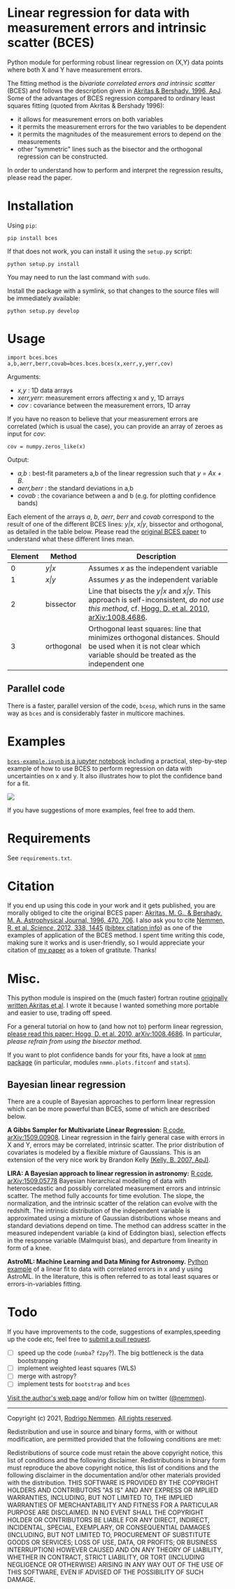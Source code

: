 Linear regression for data with measurement errors and intrinsic scatter (BCES)
==========

Python module for performing robust linear regression on (X,Y) data points where both X and Y have measurement errors. 

The fitting method is the *bivariate correlated errors and intrinsic scatter* (BCES) and follows the description given in [Akritas & Bershady. 1996, ApJ](http://labs.adsabs.harvard.edu/adsabs/abs/1996ApJ...470..706A/). Some of the advantages of BCES regression compared to ordinary least squares fitting (quoted from Akritas & Bershady 1996):

* it allows for measurement errors on both variables
* it permits the measurement errors for the two variables to be dependent
* it permits the magnitudes of the measurement errors to depend on the measurements
* other "symmetric" lines such as the bisector and the orthogonal regression can be constructed.

In order to understand how to perform and interpret the regression results, please read the paper. 

# Installation

Using `pip`:

    pip install bces

If that does not work, you can install it using the `setup.py` script:

    python setup.py install

You may need to run the last command with `sudo`.

Install the package with a symlink, so that changes to the source files will be immediately available:

    python setup.py develop




# Usage 

	import bces.bces
	a,b,aerr,berr,covab=bces.bces.bces(x,xerr,y,yerr,cov)

Arguments:

- *x,y* : 1D data arrays
- *xerr,yerr*: measurement errors affecting x and y, 1D arrays
- *cov* : covariance between the measurement errors, 1D array

If you have no reason to believe that your measurement errors are correlated (which is usual the case), you can provide an  array of zeroes as input for *cov*:

    cov = numpy.zeros_like(x)

Output:

- *a,b* : best-fit parameters a,b of the linear regression such that *y = Ax + B*. 
- *aerr,berr* : the standard deviations in a,b
- *covab* : the covariance between a and b (e.g. for plotting confidence bands)

Each element of the arrays *a*, *b*, *aerr*, *berr* and *covab* correspond to the result of one of the different BCES lines: *y|x*, *x|y*, bissector and orthogonal, as detailed in the table below. Please read the [original BCES paper](http://labs.adsabs.harvard.edu/adsabs/abs/1996ApJ...470..706A/) to understand what these different lines mean.


| Element  | Method  |  Description |
|---|---| --- |
| 0  | *y\|x*  | Assumes *x* as the independent variable |
| 1  |  *x\|y* | Assumes *y* as the independent variable |
| 2  | bissector  | Line that bisects the *y\|x* and *x\|y*. This approach is self-inconsistent, *do not use this method*, cf. [Hogg, D. et al. 2010, arXiv:1008.4686](http://labs.adsabs.harvard.edu/adsabs/abs/2010arXiv1008.4686H/). |
| 3  | orthogonal  | Orthogonal least squares: line that minimizes orthogonal distances. Should be used when it is not clear which variable should be treated as the independent one |

## Parallel code

There is a faster, parallel version of the code, `bcesp`, which runs in the same way as `bces` and is considerably faster in multicore machines.

# Examples

[`bces-example.ipynb` is a jupyter notebook](https://github.com/rsnemmen/BCES/blob/master/bces-examples.ipynb) including a practical, step-by-step example of how to use BCES to perform regression on data with uncertainties on x and y. It also illustrates how to plot the confidence band for a fit.

![](./fit.png)

If you have suggestions of more examples, feel free to add them.

# Requirements

See `requirements.txt`.


# Citation

If you end up using this code in your work and it gets published, you are morally obliged to cite the original BCES paper: [Akritas, M. G., & Bershady, M. A. Astrophysical Journal, 1996, 470, 706](http://labs.adsabs.harvard.edu/adsabs/abs/1996ApJ...470..706A/). I also ask you to cite [Nemmen, R. et al. *Science*, 2012, 338, 1445](http://labs.adsabs.harvard.edu/adsabs/abs/2012Sci...338.1445N/) ([bibtex citation info](http://adsabs.harvard.edu/cgi-bin/nph-bib_query?bibcode=2012Sci...338.1445N&data_type=BIBTEX&db_key=AST&nocookieset=1)) as one of the examples of application of the BCES method. I spent time writing this code, making sure it works and is user-friendly, so I would appreciate your citation of [my paper](http://labs.adsabs.harvard.edu/adsabs/abs/2012Sci...338.1445N/) as a token of gratitute. Thanks!



# Misc.

This python module is inspired on the (much faster) fortran routine [originally written Akritas et al](http://www.astro.wisc.edu/%7Emab/archive/stats/stats.html). I wrote it because I wanted something more portable and easier to use, trading off speed. 

For a general tutorial on how to (and how not to) perform linear regression, [please read this paper: Hogg, D. et al. 2010, arXiv:1008.4686](http://labs.adsabs.harvard.edu/adsabs/abs/2010arXiv1008.4686H/). In particular, *please refrain from using the bisector method*.

If you want to plot confidence bands for your fits, have a look at [`nmmn` package](https://github.com/rsnemmen/nmmn) (in particular, modules `nmmn.plots.fitconf` and `stats`).


## Bayesian linear regression

There are a couple of Bayesian approaches to perform linear regression which can be more powerful than BCES, some of which are described below.

**A Gibbs Sampler for Multivariate Linear Regression:** 
[R code](https://github.com/abmantz/lrgs), [arXiv:1509.00908](http://arxiv.org/abs/1509.00908).
Linear regression in the fairly general case with errors in X and Y, errors may be correlated, intrinsic scatter. The prior distribution of covariates is modeled by a flexible mixture of Gaussians. This is an extension of the very nice work by Brandon Kelly [(Kelly, B. 2007, ApJ)](http://labs.adsabs.harvard.edu/adsabs/abs/2007ApJ...665.1489K/).

**LIRA: A Bayesian approach to linear regression in astronomy:** [R code](https://github.com/msereno/lira), [arXiv:1509.05778](http://arxiv.org/abs/1509.05778)
Bayesian hierarchical modelling of data with heteroscedastic and possibly correlated measurement errors and intrinsic scatter. The method fully accounts for time evolution. The slope, the normalization, and the intrinsic scatter of the relation can evolve with the redshift. The intrinsic distribution of the independent variable is approximated using a mixture of Gaussian distributions whose means and standard deviations depend on time. The method can address scatter in the measured independent variable (a kind of Eddington bias), selection effects in the response variable (Malmquist bias), and departure from linearity in form of a knee. 

**AstroML: Machine Learning and Data Mining for Astronomy.**
[Python example](http://www.astroml.org/book_figures/chapter8/fig_total_least_squares.html) of a linear fit to data with correlated errors in x and y using AstroML. In the literature, this is often referred to as total least squares or errors-in-variables fitting.




# Todo

If you have improvements to the code, suggestions of examples,speeding up the code etc, feel free to [submit a pull request](https://guides.github.com/activities/contributing-to-open-source/).

* [ ] speed up the code (`numba`? `f2py`?). The big bottleneck is the data bootstrapping
* [ ] implement weighted least squares (WLS)
* [ ] merge with astropy?
* [ ] implement tests for `bootstrap` and `bces`

[Visit the author's web page](https://rodrigonemmen.com/) and/or follow him on twitter ([@nemmen](https://twitter.com/nemmen)).


---


Copyright (c) 2021, [Rodrigo Nemmen](https://rodrigonemmen.com).
[All rights reserved](http://opensource.org/licenses/BSD-2-Clause).


Redistribution and use in source and binary forms, with or without modification, are permitted provided that the following conditions are met:

Redistributions of source code must retain the above copyright notice, this list of conditions and the following disclaimer.
Redistributions in binary form must reproduce the above copyright notice, this list of conditions and the following disclaimer in the documentation and/or other materials provided with the distribution.
THIS SOFTWARE IS PROVIDED BY THE COPYRIGHT HOLDERS AND CONTRIBUTORS "AS IS" AND ANY EXPRESS OR IMPLIED WARRANTIES, INCLUDING, BUT NOT LIMITED TO, THE IMPLIED WARRANTIES OF MERCHANTABILITY AND FITNESS FOR A PARTICULAR PURPOSE ARE DISCLAIMED. IN NO EVENT SHALL THE COPYRIGHT HOLDER OR CONTRIBUTORS BE LIABLE FOR ANY DIRECT, INDIRECT, INCIDENTAL, SPECIAL, EXEMPLARY, OR CONSEQUENTIAL DAMAGES (INCLUDING, BUT NOT LIMITED TO, PROCUREMENT OF SUBSTITUTE GOODS OR SERVICES; LOSS OF USE, DATA, OR PROFITS; OR BUSINESS INTERRUPTION) HOWEVER CAUSED AND ON ANY THEORY OF LIABILITY, WHETHER IN CONTRACT, STRICT LIABILITY, OR TORT (INCLUDING NEGLIGENCE OR OTHERWISE) ARISING IN ANY WAY OUT OF THE USE OF THIS SOFTWARE, EVEN IF ADVISED OF THE POSSIBILITY OF SUCH DAMAGE.
